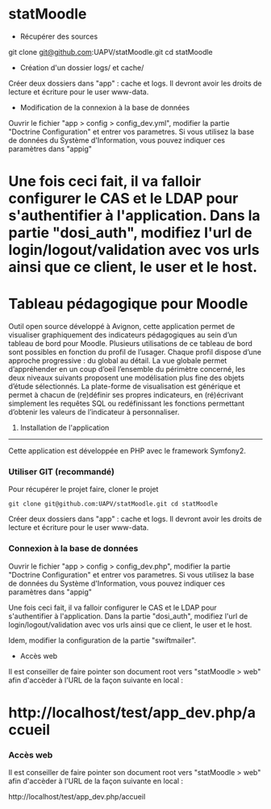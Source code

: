 statMoodle
==========

* Récupérer des sources

git clone git@github.com:UAPV/statMoodle.git
cd statMoodle


* Création d'un dossier logs/ et cache/

Créer deux dossiers dans "app" : cache et logs. Il devront avoir les droits de lecture et écriture pour le user www-data.



* Modification de la connexion à la base de données

Ouvrir le fichier "app > config > config_dev.yml", modifier la partie "Doctrine Configuration" et entrer vos parametres.
Si vous utilisez la base de données du Système d'Information, vous pouvez indiquer ces paramètres dans "appig"

Une fois ceci fait, il va falloir configurer le CAS et le LDAP pour s'authentifier à l'application.
Dans la partie "dosi_auth", modifiez l'url de login/logout/validation avec vos urls ainsi que ce client, le user et le host.
=======
Tableau pédagogique pour Moodle
========================

Outil open source développé à Avignon, cette application permet de visualiser graphiquement des indicateurs pédagogiques au sein d’un tableau de bord pour Moodle.
Plusieurs utilisations de ce tableau de bord sont possibles en fonction du profil de l’usager. Chaque profil dispose d’une approche progressive : du global au détail.
La vue globale permet d’appréhender en un coup d’oeil l’ensemble du périmètre concerné, les deux niveaux suivants proposent une modélisation plus fine des objets d’étude sélectionnés.
La plate-forme de visualisation est générique et permet à chacun de (re)définir ses propres indicateurs, en (ré)écrivant simplement les requêtes SQL ou redéfinissant les fonctions permettant d’obtenir les valeurs de l’indicateur à personnaliser.


1) Installation de l'application
----------------------------------

Cette application est développée en PHP avec le framework Symfony2.

### Utiliser GIT (recommandé)

Pour récupérer le projet faire, cloner le projet

    git clone git@github.com:UAPV/statMoodle.git cd statMoodle

Créer deux dossiers dans "app" : cache et logs.
Il devront avoir les droits de lecture et écriture pour le user www-data.


### Connexion à la base de données

Ouvrir le fichier "app > config > config_dev.php", modifier la partie "Doctrine Configuration" et entrer vos parametres.
Si vous utilisez la base de données du Système d'Information, vous pouvez indiquer ces paramètres dans "appig"

Une fois ceci fait, il va falloir configurer le CAS et le LDAP pour s'authentifier à l'application. Dans la partie "dosi_auth", modifiez l'url de login/logout/validation avec vos urls ainsi que ce client, le user et le host.

Idem, modifier la configuration de la partie "swiftmailer".


* Accès web

Il est conseiller de faire pointer son document root vers "statMoodle > web" afin d'accèder à l'URL de la façon suivante en local :

http://localhost/test/app_dev.php/accueil
=======
### Accès web

Il est conseiller de faire pointer son document root vers "statMoodle > web" afin d'accèder à l'URL de la façon suivante en local :

http://localhost/test/app_dev.php/accueil

